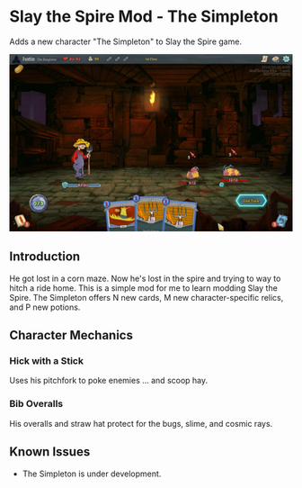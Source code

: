 # Slay the Spire Mod - The Simpleton

Adds a new character "The Simpleton" to Slay the Spire game.

![The Simpleton gameplay screenshot](the_simpleton_gameplay.png)

## Introduction
He got lost in a corn maze. Now he's lost in the spire and trying to way to hitch a ride home.
This is a simple mod for me to learn modding Slay the Spire.
The Simpleton offers N new cards, M new character-specific relics, and P new potions.

## Character Mechanics
### Hick with a Stick
Uses his pitchfork to poke enemies ... and scoop hay.
### Bib Overalls
His overalls and straw hat protect for the bugs, slime, and cosmic rays.

## Known Issues
- The Simpleton is under development.
